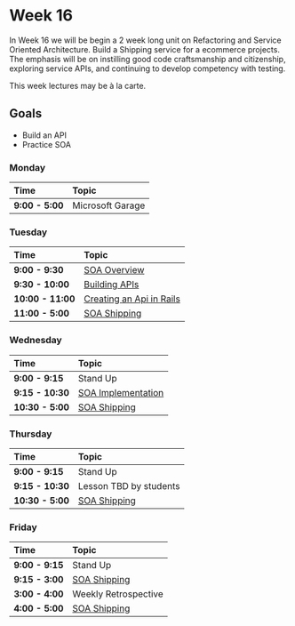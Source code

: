 # Week 16

In Week 16 we will be begin a 2 week long unit on Refactoring and Service Oriented Architecture. Build a Shipping service for a ecommerce projects. The emphasis will be on instilling good code craftsmanship and citizenship, exploring service APIs, and continuing to develop competency with testing.

This week lectures may be à la carte.

## Goals
- Build an API
- Practice SOA

### Monday

| Time             | Topic                                  |
|:-----------------|:---------------------------------------|
| **9:00 - 5:00**  | Microsoft Garage  |

### Tuesday

| Time             | Topic                                     |
|:-----------------|:------------------------------------------|
| **9:00 - 9:30** | [SOA Overview](shipping_service.md) |
| **9:30 - 10:00** | [Building APIs](tuesday/building_apis.md) |
| **10:00 - 11:00**  | [Creating an Api in Rails](../week12/wednesday/creating-an-api-in-rails.md)|
| **11:00 - 5:00** | [SOA Shipping](shipping_service.md)       |


### Wednesday
| Time              | Topic                                                 |
|:------------------|:------------------------------------------------------|
| **9:00 - 9:15**   | Stand Up                                              |
| **9:15 - 10:30**  | [SOA Implementation](wednesday/soa_implementation.md) |
| **10:30 - 5:00**  | [SOA Shipping](shipping_service.md)                   |


### Thursday

| Time             | Topic                               |
|:-----------------|:------------------------------------|
| **9:00 - 9:15**  | Stand Up                            |
| **9:15 - 10:30** | Lesson TBD by students              |
| **10:30 - 5:00** | [SOA Shipping](shipping_service.md) |



### Friday

| Time            | Topic                               |
|:----------------|:------------------------------------|
| **9:00 - 9:15** | Stand Up                            |
| **9:15 - 3:00** | [SOA Shipping](shipping_service.md) |
| **3:00 - 4:00** | Weekly Retrospective                |
| **4:00 - 5:00** | [SOA Shipping](shipping_service.md) |
